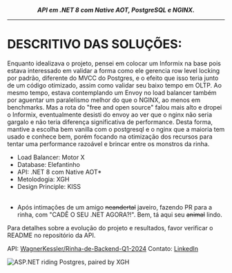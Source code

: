 **<center><i>API em .NET 8 com Native AOT, PostgreSQL e NGINX.</i></center>**

---
**DESCRITIVO DAS SOLUÇÕES:**
==============================
Enquanto idealizava o projeto, pensei em colocar um Informix na base pois estava interessado em validar a forma como ele gerencia row level locking por padrão, diferente do MVCC do Postgres, e o efeito que isso teria junto de um código otimizado, assim como validar seu baixo tempo em OLTP. Ao mesmo tempo, estava contemplando um Envoy no load balancer também por aguentar um paralelismo melhor do que o NGINX, ao menos em benchmarks. Mas a rota do "free and open source" falou mais alto e dropei o Informix, eventualmente desisti do envoy ao ver que o nginx não seria gargalo e não teria diferença significativa de performance. Desta forma, mantive a escolha bem vanilla com o postgresql e o nginx que a maioria tem usado e conhece bem, porém focando na otimização dos recursos para tentar uma performance razoável e brincar entre os monstros da rinha. 

- Load Balancer: Motor X
- Database: Elefantinho
- API: .NET 8 com Native AOT* 
- Metolodogia: XGH
- Design Principle: KISS
<br><br>
* Após intimações de um amigo ~~neandertal~~ javeiro, fazendo PR para a rinha, com "CADÊ O SEU .NET AGORA?!". Bem, tá aqui seu ~~animal~~ lindo.

Para detalhes sobre a evolução do projeto e resultados, favor verificar o README no repositório da API.

API: [WagnerKessler/Rinha-de-Backend-Q1-2024](https://github.com/WagnerKessler/Rinha-de-Backend-Q1-2024)
Contato: [LinkedIn](https://br.linkedin.com/in/wkstumpf)


![ASP.NET riding Postgres, paired by XGH](https://th.bing.com/th/id/OIG2.bRohJEk0k3Ex8OF4Fp5O)
